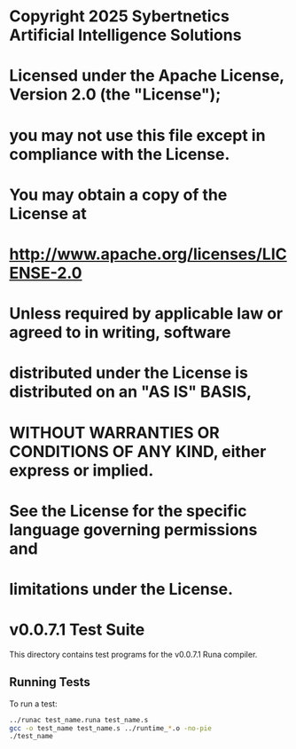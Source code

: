 # Copyright 2025 Sybertnetics Artificial Intelligence Solutions
#
# Licensed under the Apache License, Version 2.0 (the "License");
# you may not use this file except in compliance with the License.
# You may obtain a copy of the License at
#
#     http://www.apache.org/licenses/LICENSE-2.0
#
# Unless required by applicable law or agreed to in writing, software
# distributed under the License is distributed on an "AS IS" BASIS,
# WITHOUT WARRANTIES OR CONDITIONS OF ANY KIND, either express or implied.
# See the License for the specific language governing permissions and
# limitations under the License.
# v0.0.7.1 Test Suite

This directory contains test programs for the v0.0.7.1 Runa compiler.

## Running Tests

To run a test:
```bash
../runac test_name.runa test_name.s
gcc -o test_name test_name.s ../runtime_*.o -no-pie
./test_name
```
